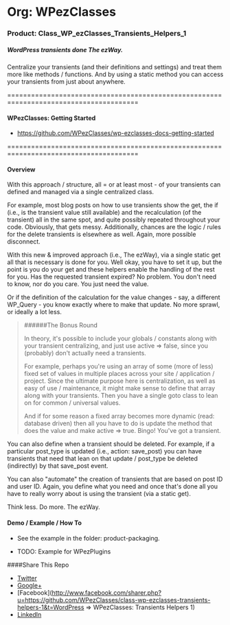 # Org: WPezClasses
### Product: Class_WP_ezClasses_Transients_Helpers_1

##### WordPress transients done The ezWay. 

Centralize your transients (and their definitions and settings) and treat them more like methods / functions. And by using a static method
you can access your transients from just about anywhere. 

=======================================================================================

#### WPezClasses: Getting Started
- https://github.com/WPezClasses/wp-ezclasses-docs-getting-started

=======================================================================================


#### Overview

With this approach / structure, all = or at least most - of your transients can defined and managed via a single centralized class. 

For example, most blog posts on how to use transients show the get, the if (i.e., is the transient value still available) and the recalculation (of the transient) all in the same spot, and quite possibly repeated throughout your code. Obviously, that gets messy. Additionally, chances are the logic / rules for the delete transients is elsewhere as well.  Again, more possible disconnect.  

With this new & improved approach (i.e., The ezWay), via a single static get all that  is necessary is done for you. Well okay, you have to set it up, but the point is you do your get and these helpers enable the handling of the rest for you. Has the requested transient expired? No problem. You don't need to know, nor do you care. You just need the value.

Or if the definition of the calculation for the value changes - say, a different WP_Query - you know exactly where to make that update. No more sprawl, or ideally a lot less. 

>
>######The Bonus Round
>
>In theory, it's possible to include your globals / constants along with your transient centralizing, and just use active => false, since you (probably) don't actually need a transients.
>
>For example, perhaps you're using an array of some (more of less) fixed set of values in multiple places across your site / application / project. Since the ultimate purpose here is centralization, as well as easy of use / maintenance, it might make sense to define that array along with your transients. Then you have a single goto class to lean on for common / universal values.
>
>And if for some reason a fixed array becomes more dynamic (read: database driven) then all you have to do is update the method that does the value and make active => true. Bingo! You've got a transient.
>

You can also define when a transient should be deleted. For example, if a particular post_type is updated (i.e., action: save_post) you can have transients that need that lean on that update / post_type be deleted (indirectly) by that save_post event. 

You can also "automate" the creation of transients that are based on post ID and user ID. Again, you define what you need and once that's done all you have to really worry about is using the transient (via a static get). 

Think less. Do more. The ezWay.


#### Demo / Example / How To

- See the example in the folder: product-packaging.

- TODO: Example for WPezPlugins


####Share This Repo

+ [Twitter](http://twitter.com/share?url=https%3A%2F%2Fgithub.com%2FWPezClasses%2Fclass-wp-ezclasses-transients-helpers-1%2F&text=%23WordPress%20%3D%3E%20WPezClasses%20-%20Transients%3A%20Helpers%201%20%23GitHub%20%40WPezClasses%20Please%20RT)
+ [Google+](https://plus.google.com/share?url=https%3A%2F%2Fgithub.com%2FWPezClasses%2Fclass-wp-ezclasses-transients-helpers-1%0A&title=WordPress%20%3D%3E%20WPezClasses%20-%20Transients%3A%20Helpers%201)
+ [Facebook](http://www.facebook.com/sharer.php?u=https://github.com/WPezClasses/class-wp-ezclasses-transients-helpers-1&t=WordPress => WPezClasses: Transients Helpers 1)
+ [LinkedIn](http://www.linkedin.com/shareArticle?mini=true&url=https%3A%2F%2Fgithub.com%2FWPezClasses%2Fclass-wp-ezclasses-transients-helpers-1&title=WordPress%20%3D%3E%20WPezClasses%20-%20Transients%3A%20Helpers%201%20&summary=WordPress%20Transients%20done%20The%20ezWay.%0A)
